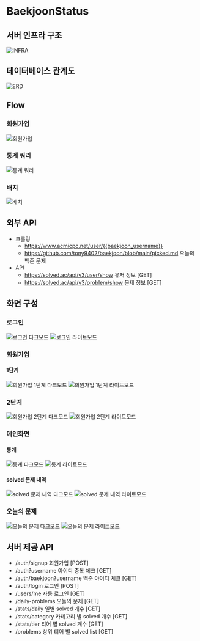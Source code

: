 # BaekjoonStatus

## 서버 인프라 구조
![INFRA](https://user-images.githubusercontent.com/58874665/227874793-ca4fd40e-b84d-42ad-9860-d2c5f310695f.png)

## 데이터베이스 관계도
![ERD](https://user-images.githubusercontent.com/58874665/227873361-ebeffda5-4dd3-434c-8c7a-165778678468.png)

## Flow
### 회원가입
![회원가입](https://user-images.githubusercontent.com/58874665/227873646-94cb849c-156b-4f8d-ae31-f64058f7a1bf.png)

### 통계 쿼리
![통계 쿼리](https://user-images.githubusercontent.com/58874665/227873771-29039fa4-dbfd-4985-93de-93022f0397ff.png)

### 배치
![배치](https://user-images.githubusercontent.com/58874665/227873917-9a802744-271d-4ddb-8308-941415ae378f.png)

## 외부 API
* 크롤링
  * https://www.acmicpc.net/user/{{baekjoon_username}}
  * https://github.com/tony9402/baekjoon/blob/main/picked.md 오늘의 백준 문제
* API
  * https://solved.ac/api/v3/user/show 유저 정보 [GET]
  * https://solved.ac/api/v3/problem/show 문제 정보 [GET]

## 화면 구성
### 로그인
![로그인 다크모드](https://user-images.githubusercontent.com/58874665/227870857-e046b75b-92f5-47b0-9bda-5459c9131192.png)
![로그인 라이트모드](https://user-images.githubusercontent.com/58874665/227871008-2cb0adf3-d8df-43a2-a670-ccfc271609d1.png)

### 회원가입
#### 1단계
![회원가입 1단계 다크모드](https://user-images.githubusercontent.com/58874665/227871242-63091788-c5a5-445c-ae5d-104bdfe0bf96.png)
![회원가입 1단계 라이트모드](https://user-images.githubusercontent.com/58874665/227871333-379fa733-3dfc-4ee4-8f68-556304c0bff1.png)

### 2단계
![회원가입 2단계 다크모드](https://user-images.githubusercontent.com/58874665/227872029-2d868e63-fa2f-453b-b890-82bfd4529afb.png)
![회원가입 2단계 라이트모드](https://user-images.githubusercontent.com/58874665/227872136-9ba37644-b41c-46de-b719-5d7b8c132e9a.png)

### 메인화면
#### 통계
![통계 다크모드](https://user-images.githubusercontent.com/58874665/227872382-d7ea9fae-14bc-444e-8821-ef9e0bfd3473.png)
![통계 라이트모드](https://user-images.githubusercontent.com/58874665/227872397-470077d6-17b6-4c6a-b5e2-3c3e40b508e6.png)

#### solved 문제 내역
![solved 문제 내역 다크모드](https://user-images.githubusercontent.com/58874665/227872670-dedfc7bf-149f-42cb-a8d4-e874eeea9178.png)
![solved 문제 내역 라이트모드](https://user-images.githubusercontent.com/58874665/227872742-78de2df8-c603-4aa2-8955-f1a71a17536c.png)

### 오늘의 문제
![오늘의 문제 다크모드](https://user-images.githubusercontent.com/58874665/227873099-4475bbeb-dcad-4e3c-836d-5b3265b94512.png)
![오늘의 문제 라이트모드](https://user-images.githubusercontent.com/58874665/227872908-7dada1d7-136b-4799-bc69-3f8780ec0e89.png)


## 서버 제공 API

* /auth/signup 회원가입 [POST]
* /auth?username 아이디 중복 체크 [GET]
* /auth/baekjoon?username 백준 아이디 체크 [GET]
* /auth/login 로그인 [POST]
* /users/me 자동 로그인 [GET]
* /daily-problems 오늘의 문제 [GET]
* /stats/daily 일별 solved 개수 [GET]
* /stats/category 카테고리 별 solved 개수 [GET]
* /stats/tier 티어 별 solved 개수 [GET]
* /problems 상위 티어 별 solved list [GET]
